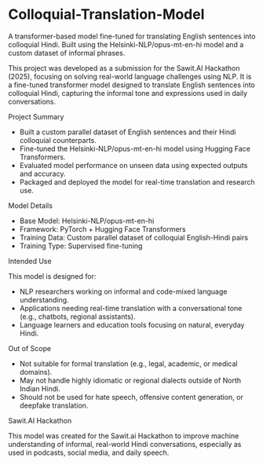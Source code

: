 # Colloquial-Translation-Model
A transformer-based model fine-tuned for translating English sentences into colloquial Hindi. Built using the Helsinki-NLP/opus-mt-en-hi model and a custom dataset of informal phrases.

This project was developed as a submission for the Sawit.AI Hackathon (2025), focusing on solving real-world language challenges using NLP. It is a fine-tuned transformer model designed to translate English sentences into colloquial Hindi, capturing the informal tone and expressions used in daily conversations.

Project Summary
- Built a custom parallel dataset of English sentences and their Hindi colloquial counterparts.
- Fine-tuned the Helsinki-NLP/opus-mt-en-hi model using Hugging Face Transformers.
- Evaluated model performance on unseen data using expected outputs and accuracy.
- Packaged and deployed the model for real-time translation and research use.

Model Details
- Base Model: Helsinki-NLP/opus-mt-en-hi
- Framework: PyTorch + Hugging Face Transformers
- Training Data: Custom parallel dataset of colloquial English-Hindi pairs
- Training Type: Supervised fine-tuning

Intended Use

This model is designed for:
- NLP researchers working on informal and code-mixed language understanding.
- Applications needing real-time translation with a conversational tone (e.g., chatbots, regional assistants).
- Language learners and education tools focusing on natural, everyday Hindi.

Out of Scope
- Not suitable for formal translation (e.g., legal, academic, or medical domains).
- May not handle highly idiomatic or regional dialects outside of North Indian Hindi.
- Should not be used for hate speech, offensive content generation, or deepfake translation.

Sawit.AI Hackathon

This model was created for the Sawit.ai Hackathon to improve machine understanding of informal, real-world Hindi conversations, especially as used in podcasts, social media, and daily speech.
